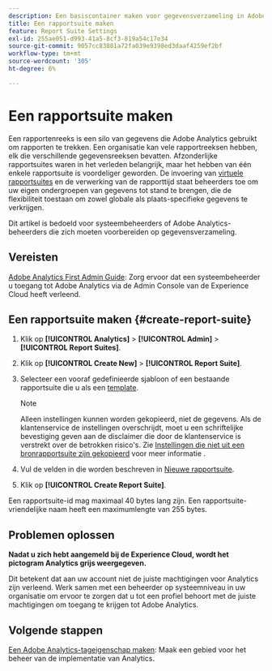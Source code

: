 ```yaml
---
description: Een basiscontainer maken voor gegevensverzameling in Adobe Analytics
title: Een rapportsuite maken
feature: Report Suite Settings
exl-id: 255ae051-d993-41a5-8cf3-819a54c17e34
source-git-commit: 9057cc83881a72fa039e9398ed3daaf4259ef2bf
workflow-type: tm+mt
source-wordcount: '305'
ht-degree: 6%

---
```


# Een rapportsuite maken

Een rapportenreeks is een silo van gegevens die Adobe Analytics gebruikt om rapporten te trekken. Een organisatie kan vele rapportreeksen hebben, elk die verschillende gegevensreeksen bevatten. Afzonderlijke rapportsuites waren in het verleden belangrijk, maar het hebben van één enkele rapportsuite is voordeliger geworden. De invoering van [virtuele rapportsuites](https://experienceleague.adobe.com/docs/analytics/components/virtual-report-suites/vrs-about.html#virtual-report-suites) en de verwerking van de rapporttijd staat beheerders toe om uw eigen ondergroepen van gegevens tot stand te brengen, die de flexibiliteit toestaan om zowel globale als plaats-specifieke gegevens te verkrijgen.

Dit artikel is bedoeld voor systeembeheerders of Adobe Analytics-beheerders die zich moeten voorbereiden op gegevensverzameling.

## Vereisten

[Adobe Analytics First Admin Guide](/help/admin/admin-console/first-admin-guide.md): Zorg ervoor dat een systeembeheerder u toegang tot Adobe Analytics via de Admin Console van de Experience Cloud heeft verleend.

## Een rapportsuite maken {#create-report-suite}

1. Klik op **[!UICONTROL Analytics]** > **[!UICONTROL Admin]** > **[!UICONTROL Report Suites]**.
1. Klik op **[!UICONTROL Create New]** > **[!UICONTROL Report Suite]**.
1. Selecteer een vooraf gedefinieerde sjabloon of een bestaande rapportsuite die u als een [template](/help/admin/admin/c-manage-report-suites/c-report-suite-templates/report-suite-templates.md).

   >[!NOTE]
   >
   >Alleen instellingen kunnen worden gekopieerd, niet de gegevens. Als de klantenservice de instellingen overschrijdt, moet u een schriftelijke bevestiging geven aan de disclaimer die door de klantenservice is verstrekt over de betrokken risico&#39;s. Zie [Instellingen die niet uit een bronrapportsuite zijn gekopieerd](/help/admin/admin/c-manage-report-suites/c-new-report-suite/settings-not-copied-from-rs.md) voor meer informatie .

1. Vul de velden in die worden beschreven in [Nieuwe rapportsuite](/help/admin/admin/c-manage-report-suites/c-new-report-suite/new-report-suite.md).
1. Klik op **[!UICONTROL Create Report Suite]**.

Een rapportsuite-id mag maximaal 40 bytes lang zijn. Een rapportsuite-vriendelijke naam heeft een maximumlengte van 255 bytes.

## Problemen oplossen

**Nadat u zich hebt aangemeld bij de Experience Cloud, wordt het pictogram Analytics grijs weergegeven.**

Dit betekent dat aan uw account niet de juiste machtigingen voor Analytics zijn verleend. Werk samen met een beheerder op systeemniveau in uw organisatie om ervoor te zorgen dat u tot een profiel behoort met de juiste machtigingen om toegang te krijgen tot Adobe Analytics.

## Volgende stappen

[Een Adobe Analytics-tageigenschap maken](/help/implement/launch/create-analytics-property.md): Maak een gebied voor het beheer van de implementatie van Analytics.
